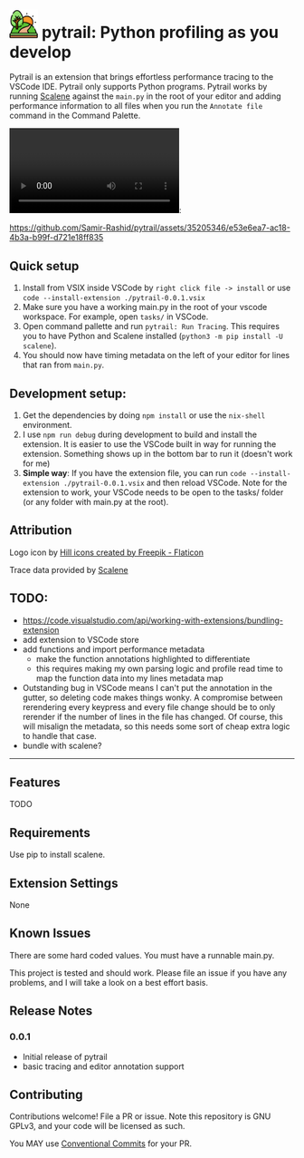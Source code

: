 # <img src="./images/hill.png" alt="hill icon" width="10%" /> pytrail: Python profiling as you develop

Pytrail is an extension that brings effortless performance tracing to the VSCode IDE. Pytrail only supports Python programs. Pytrail works by running [Scalene](https://github.com/plasma-umass/scalene) against the `main.py` in the root of your editor and adding performance information to all files when you run the `Annotate file` command in the Command Palette. 

![Demo of running pytrail](./images/demo.webm.mp4):

https://github.com/Samir-Rashid/pytrail/assets/35205346/e53e6ea7-ac18-4b3a-b99f-d721e18ff835

## Quick setup

1. Install from VSIX inside VSCode by `right click file -> install` or use `code --install-extension ./pytrail-0.0.1.vsix`
2. Make sure you have a working main.py in the root of your vscode workspace. For example, open `tasks/` in VSCode.
3. Open command pallette and run `pytrail: Run Tracing`. This requires you to have Python and Scalene installed (`python3 -m pip install -U scalene`). 
4. You should now have timing metadata on the left of your editor for lines that ran from `main.py`.

## Development setup:

1. Get the dependencies by doing `npm install` or use the `nix-shell` environment.
2. I use `npm run debug` during development to build and install the extension. It is easier to use the VSCode built in way for running the extension. Something shows up in the bottom bar to run it (doesn't work for me)
3. **Simple way**: If you have the extension file, you can run `code --install-extension ./pytrail-0.0.1.vsix` and then reload VSCode. Note for the extension to work, your VSCode needs to be open to the tasks/ folder (or any folder with main.py at the root).

## Attribution

Logo icon by <a href="https://www.flaticon.com/free-icons/hill" title="hill icons">Hill icons created by Freepik - Flaticon</a>

Trace data provided by [Scalene](https://github.com/plasma-umass/scalene)

## TODO:
- https://code.visualstudio.com/api/working-with-extensions/bundling-extension
- add extension to VSCode store
- add functions and import performance metadata
  - make the function annotations highlighted to differentiate
  - this requires making my own parsing logic and profile read time to map the function data into my lines metadata map
- Outstanding bug in VSCode means I can't put the annotation in the gutter, so deleting code makes things wonky. A compromise between rerendering every keypress and every file change should be to only rerender if the number of lines in the file has changed. Of course, this will misalign the metadata, so this needs some sort of cheap extra logic to handle that case.
- bundle with scalene?

---

## Features

TODO


## Requirements

Use pip to install scalene.

## Extension Settings

None

## Known Issues

There are some hard coded values. You must have a runnable main.py.

This project is tested and should work. Please file an issue if you have any problems, and I will take a look on a best effort basis.

## Release Notes

### 0.0.1

- Initial release of pytrail
- basic tracing and editor annotation support

## Contributing

Contributions welcome! File a PR or issue. Note this repository is GNU GPLv3, and your code will be licensed as such.

You MAY use [Conventional Commits](https://www.conventionalcommits.org/en/v1.0.0/) for your PR. 
